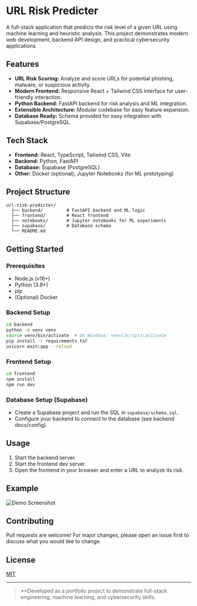 # URL Risk Predicter

A full-stack application that predicts the risk level of a given URL using machine learning and heuristic analysis. This project demonstrates modern web development, backend API design, and practical cybersecurity applications.

## Features
- **URL Risk Scoring:** Analyze and score URLs for potential phishing, malware, or suspicious activity.
- **Modern Frontend:** Responsive React + Tailwind CSS interface for user-friendly interaction.
- **Python Backend:** FastAPI backend for risk analysis and ML integration.
- **Extensible Architecture:** Modular codebase for easy feature expansion.
- **Database Ready:** Schema provided for easy integration with Supabase/PostgreSQL.

## Tech Stack
- **Frontend:** React, TypeScript, Tailwind CSS, Vite
- **Backend:** Python, FastAPI
- **Database:** Supabase (PostgreSQL)
- **Other:** Docker (optional), Jupyter Notebooks (for ML prototyping)

## Project Structure
```
url-risk-predicter/
  ├── backend/         # FastAPI backend and ML logic
  ├── frontend/        # React frontend
  ├── notebooks/       # Jupyter notebooks for ML experiments
  ├── supabase/        # Database schema
  └── README.md
```

## Getting Started

### Prerequisites
- Node.js (v16+)
- Python (3.8+)
- pip
- (Optional) Docker

### Backend Setup
```bash
cd backend
python -m venv venv
source venv/bin/activate  # On Windows: venv\Scripts\activate
pip install -r requirements.txt
uvicorn main:app --reload
```

### Frontend Setup
```bash
cd frontend
npm install
npm run dev
```

### Database Setup (Supabase)
- Create a Supabase project and run the SQL in `supabase/schema.sql`.
- Configure your backend to connect to the database (see backend docs/config).

## Usage
1. Start the backend server.
2. Start the frontend dev server.
3. Open the frontend in your browser and enter a URL to analyze its risk.

## Example
![Demo Screenshot](demo-screenshot.png) <!-- Add a real screenshot if available -->

## Contributing
Pull requests are welcome! For major changes, please open an issue first to discuss what you would like to change.

## License
[MIT](LICENSE)

---

> **Developed as a portfolio project to demonstrate full-stack engineering, machine learning, and cybersecurity skills.
